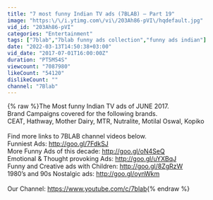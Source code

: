 ```yaml
---
title: "7 most funny Indian TV ads (7BLAB) – Part 19"
image: "https:\/\/i.ytimg.com\/vi\/203Ah86-pVI\/hqdefault.jpg"
vid_id: "203Ah86-pVI"
categories: "Entertainment"
tags: ["7blab","7blab funny ads collection","funny ads indian"]
date: "2022-03-13T14:50:38+03:00"
vid_date: "2017-07-01T16:00:00Z"
duration: "PT5M54S"
viewcount: "7087980"
likeCount: "54120"
dislikeCount: ""
channel: "7Blab"
---
```

{% raw %}The Most funny Indian TV ads of JUNE 2017.<br />Brand Campaigns covered for the following brands.<br />CEAT, Hathway, Mother Dairy, MTR, Nutralite, Motilal Oswal, Kopiko<br /><br />Find more links to 7BLAB channel videos below.<br />Funniest Ads: <a rel="nofollow" target="blank" href="http://goo.gl/7FdkSJ">http://goo.gl/7FdkSJ</a><br />More Funny Ads of this decade: <a rel="nofollow" target="blank" href="http://goo.gl/oN4SeQ">http://goo.gl/oN4SeQ</a><br />Emotional &amp; Thought provoking Ads: <a rel="nofollow" target="blank" href="http://goo.gl/uYXBqJ">http://goo.gl/uYXBqJ</a><br />Funny and Creative ads with Children: <a rel="nofollow" target="blank" href="http://goo.gl/8ZgRzW">http://goo.gl/8ZgRzW</a><br />1980’s and 90s Nostalgic ads: <a rel="nofollow" target="blank" href="http://goo.gl/oynWkm">http://goo.gl/oynWkm</a><br /><br />Our Channel: <a rel="nofollow" target="blank" href="https://www.youtube.com/c/7blab">https://www.youtube.com/c/7blab</a>{% endraw %}
